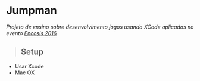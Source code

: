 # Jumpman
_Projeto de ensino sobre desenvolvimento jogos usando XCode aplicados no evento [Encosis 2016](https://www.encosis.com.br/2016/#/inscricoes.encerradas)_

> ## Setup
 - Usar Xcode
 - Mac OX
